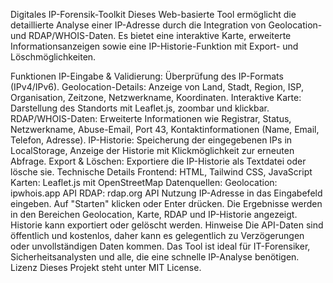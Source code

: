 Digitales IP-Forensik-Toolkit
Dieses Web-basierte Tool ermöglicht die detaillierte Analyse einer IP-Adresse durch die Integration von Geolocation- und RDAP/WHOIS-Daten. Es bietet eine interaktive Karte, erweiterte Informationsanzeigen sowie eine IP-Historie-Funktion mit Export- und Löschmöglichkeiten.

Funktionen
IP-Eingabe & Validierung: Überprüfung des IP-Formats (IPv4/IPv6).
Geolocation-Details: Anzeige von Land, Stadt, Region, ISP, Organisation, Zeitzone, Netzwerkname, Koordinaten.
Interaktive Karte: Darstellung des Standorts mit Leaflet.js, zoombar und klickbar.
RDAP/WHOIS-Daten: Erweiterte Informationen wie Registrar, Status, Netzwerkname, Abuse-Email, Port 43, Kontaktinformationen (Name, Email, Telefon, Adresse).
IP-Historie: Speicherung der eingegebenen IPs in LocalStorage, Anzeige der Historie mit Klickmöglichkeit zur erneuten Abfrage.
Export & Löschen: Exportiere die IP-Historie als Textdatei oder lösche sie.
Technische Details
Frontend: HTML, Tailwind CSS, JavaScript
Karten: Leaflet.js mit OpenStreetMap
Datenquellen:
Geolocation: ipwhois.app API
RDAP: rdap.org API
Nutzung
IP-Adresse in das Eingabefeld eingeben.
Auf "Starten" klicken oder Enter drücken.
Die Ergebnisse werden in den Bereichen Geolocation, Karte, RDAP und IP-Historie angezeigt.
Historie kann exportiert oder gelöscht werden.
Hinweise
Die API-Daten sind öffentlich und kostenlos, daher kann es gelegentlich zu Verzögerungen oder unvollständigen Daten kommen.
Das Tool ist ideal für IT-Forensiker, Sicherheitsanalysten und alle, die eine schnelle IP-Analyse benötigen.
Lizenz
Dieses Projekt steht unter MIT License.

